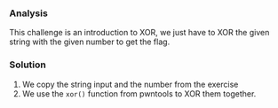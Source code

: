 ### Analysis
This challenge is an introduction to XOR, we just have to XOR the given string with the given number to get the flag.

### Solution

1. We copy the string input and the number from the exercise
2. We use the `xor()` function from pwntools to XOR them together.
